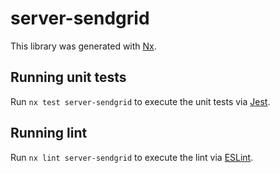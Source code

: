 # server-sendgrid

This library was generated with [Nx](https://nx.dev).

## Running unit tests

Run `nx test server-sendgrid` to execute the unit tests via [Jest](https://jestjs.io).

## Running lint

Run `nx lint server-sendgrid` to execute the lint via [ESLint](https://eslint.org/).
